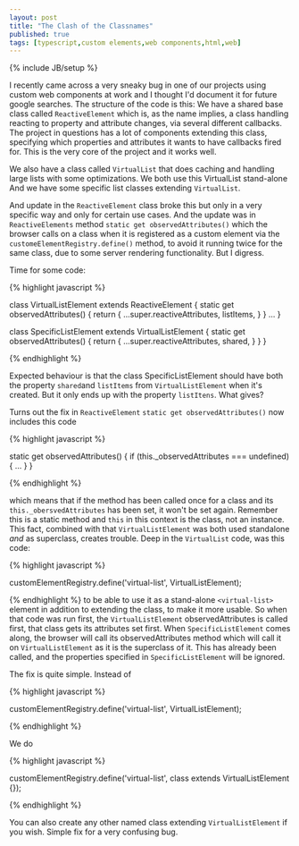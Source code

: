 ```yaml
---
layout: post
title: "The Clash of the Classnames"
published: true
tags: [typescript,custom elements,web components,html,web]
---
```

{% include JB/setup %}

I recently came across a very sneaky bug in one of our projects using custom web components at work and I thought I'd document it for future google searches. The structure of the code is this: We have a shared base class called `ReactiveElement` which is, as the name implies, a class handling reacting to property and attribute changes, via several different callbacks. The project in questions has a lot of components extending this class, specifying which properties and attributes it wants to have callbacks fired for. This is the very core of the project and it works well. 

We also have a class called `VirtualList` that does caching and handling large lists with some optimizations. We both use this VirtualList stand-alone And we have some specific list classes extending ``VirtualList``. 

And update in the `ReactiveElement` class broke this but only in a very specific way and only for certain use cases. And the update was in `ReactiveElements` method `static get observedAttributes()` which the browser calls on a class when it is registered as a custom element via the `customeElementRegistry.define()` method, to avoid it running twice for the same class, due to some server rendering functionality. But I digress. 

Time for some code:

{% highlight javascript %}

class VirtualListElement extends ReactiveElement {
  static get observedAttributes() {
    return {
      ...super.reactiveAttributes,
      listItems,
    }
  }
  ...
}

class SpecificListElement extends VirtualListElement {
    static get observedAttributes() {
    return {
      ...super.reactiveAttributes,
      shared,
    }
  }
}

{% endhighlight %}

Expected behaviour is that the class SpecificListElement should have both the property `shared`and `listItems` from `VirtualListElement` when it's created. But it only ends up with the property `listItens`. What gives?

Turns out the fix in `ReactiveElement` `static get observedAttributes()` now includes this code

{% highlight javascript %}

static get observedAttributes() {
    if (this._observedAttributes === undefined) {
    ...
    }
}

{% endhighlight %}

which means that if the method has been called once for a class and its `this._obersvedAttributes` has been set, it won't be set again. Remember this is a static method and `this` in this context is the class, not an instance. This fact, combined with that `VirtualListElement` was both used standalone _and_ as superclass, creates trouble. Deep in the `VirtualList` code, was this code:

{% highlight javascript %}

customElementRegistry.define('virtual-list', VirtualListElement);

{% endhighlight %}
 to be able to use it as a stand-alone `<virtual-list>` element in addition to extending the class, to make it more usable. 
So when that code was run first, the `VirtualListElement` observedAttributes is called first, that class gets its attributes set first. When `SpecificListElement` comes along, the browser will call its observedAttributes method which will call it on `VirtualListElement` as it is the superclass of it. This has already been called, and the properties specified in `SpecificListElement` will be ignored. 

The fix is quite simple. Instead of 

{% highlight javascript %}

customElementRegistry.define('virtual-list', VirtualListElement);

{% endhighlight %}

We do

{% highlight javascript %}

customElementRegistry.define('virtual-list', class extends VirtualListElement {});

{% endhighlight %}

You can also create any other named class extending `VirtualListElement` if you wish. Simple fix for a very confusing bug. 
